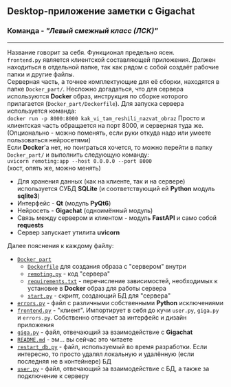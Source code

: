 ## Desktop-приложение заметки с Gigachat

### Команда - ***"Левый смежный класс (ЛСК)"***
- - -
Название говорит за себя. Функционал предельно ясен. \
`frontend.py` является клиентской составляющей приложения. Должен находиться в отдельной папке, так как рядом с собой создаёт рабочие папки и другие файлы. \
Серверная часть, а точнее комплектующие для её сборки, находятся в папке `Docker_part/`. Несложно догадаться, что для сервера используются **Docker** образ, инструкция по сборке которого прилагается (`Docker_part/Dockerfile`).
Для запуска сервера используется команда:  
`docker run -p 8000:8000 kak_vi_tam_reshili_nazvat_obraz`
Просто и клиентская часть обращается на порт 8000, и серверная туда же. (Опционально - можно поменять, если руки откуда надо или умеете пользоваться нейросетями) \
Если **Docker**'а нет, но поиграться хочется, то можно перейти в папку `Docker_part/` и выполнить следующую команду: \
`uvicorn remoting:app --host 0.0.0.0 --port 8000` \
(хост, опять же, можно менять)
* Для хранения данных (как на клиенте, так и на сервере) используется СУБД **SQLite** (и соответствующий ей **Python** модуль **sqlite3**)
* Интерфейс - **Qt** (модуль **PyQt6**) 
* Нейросеть - **Gigachat** (одноимённый модуль) 
* Связь между сервером и клиентом - модуль **FastAPI** и само собой **requests**
* Сервер запускает утилита **uvicorn**

Далее пояснения к каждому файлу:
* [`Docker_part`](Docker_part)  
  * [`Dockerfile`](Docker_part/Dockerfile) для создания образа с "сервером" внутри
  * [`remoting.py`](Docker_part/remoting.py) - код "сервера"
  * [`requirements.txt`](Docker_part/requirements.txt) - перечисление зависимостей, необходимых к установке в **Docker** образ для работы сервера
  * [`start.py`](Docker_part/start.py) - скрипт, создающий БД для "сервера"
* [`errors.py`](errors.py) - файл с различными собственными **Python** исключениями 
* [`frontend.py`](frontend.py) - "клиент". Импортирует в себя до кучи `user.py`, `giga.py` и `errors.py`. Собственно отвечает за интерфейс и дизайн приложения
* [`giga.py`](giga.py) - файл, отвечающий за взаимодействие с **Gigachat**
* [`README.md`](README.md) - эм... вы сейчас это читаете
* [`restart_db.py`](restart_db.py) - файл, используемый во время разработки. Если интересно, то просто удалял локальную и удалённую (если последняя не в контейнере) БД
* [`user.py`](user.py) - файл, отвечающий за взаимодействие с БД, а также за подключение к серверу